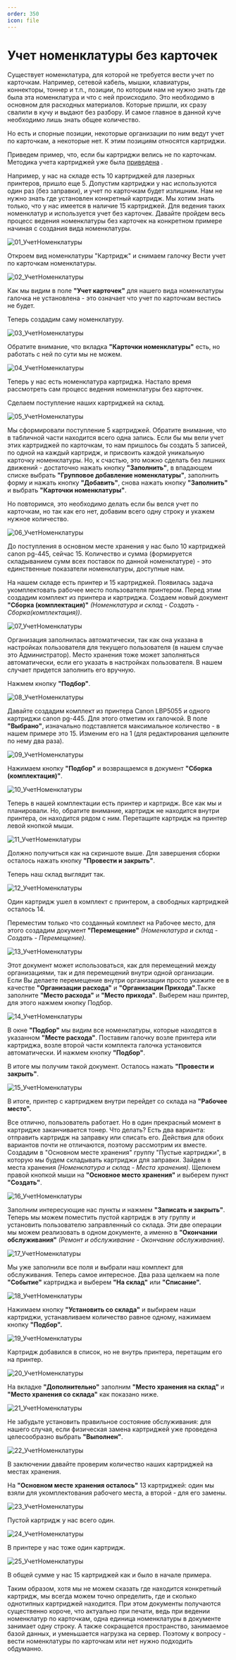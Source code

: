 ```yaml
---
order: 350
icon: file
---
```


# Учет номенклатуры без карточек

Существует номенклатура, для которой не требуется вести учет по карточкам. Например, сетевой кабель, мышки, клавиатуры, коннекторы, тоннер и т.п., позиции, по которым нам не нужно знать где была эта номенклатура и что с ней происходило. Это необходимо в основном для расходных материалов. Которые пришли, их сразу свалили в кучу и выдают без разбору. И самое главное в данной куче необходимо лишь знать общее количество.

Но есть и спорные позиции, некоторые организации по ним ведут учет по карточкам, а некоторые нет. К этим позициям относятся картриджи.

Приведем пример, что, если бы картриджи велись не по карточкам. Методика учета картриджей уже была [приведена](https://softonit.ru/FAQ/courses/?COURSE_ID=1&LESSON_ID=61) .

Например, у нас на складе есть 10 картриджей для лазерных принтеров, пришло еще 5. Допустим картриджи у нас используются один раз (без заправки), и учет по карточкам будет излишним. Нам не нужно знать где установлен конкретный картридж. Мы хотим знать только, что у нас имеется в наличие 15 картриджей. Для ведения таких номенклатур и используется учет без карточек. Давайте пройдем весь процесс ведения номенклатуры без карточек на конкретном примере начиная с создания вида номенклатуры.

![01_УчетНоменклатуры](static/01_УчетНоменклатуры.png)

Откроем вид номенклатуры "Картридж" и снимаем галочку Вести учет по карточкам номенклатуры.

![02_УчетНоменклатуры](static/02_УчетНоменклатуры.png)

Как мы видим в поле **"Учет карточек"** для нашего вида номенклатуры галочка не установлена - это означает что учет по карточкам вестись не будет.

Теперь создадим саму номенклатуру.

![03_УчетНоменклатуры](static/03_УчетНоменклатуры.png)

Обратите внимание, что вкладка **"Карточки номенклатуры"** есть, но работать с ней по сути мы не можем.

![04_УчетНоменклатуры](static/04_УчетНоменклатуры.png)

Теперь у нас есть номенклатура картриджа. Настало время рассмотреть сам процесс ведения номенклатуры без карточек.

Сделаем поступление наших картриджей на склад.

![05_УчетНоменклатуры](static/05_УчетНоменклатуры.png)

Мы сформировали поступление 5 картриджей. Обратите внимание, что в табличной части находится всего одна запись. Если бы мы вели учет этих картриджей по карточкам, то нам пришлось бы создать 5 записей, по одной на каждый картридж, и присвоить каждой уникальную карточку номенклатуры. Но, к счастью, это можно сделать без лишних движений - достаточно нажать кнопку **"Заполнить"**, в впадающем списке выбрать **"Групповое добавление номенклатуры"**, заполнить форму и нажать кнопку **"Добавить"**, снова нажать кнопку **"Заполнить"** и выбрать **"Карточки номенклатуры"**.

Но повторимся, это необходимо делать если бы велся учет по карточкам, но так как его нет, добавим всего одну строку и укажем нужное количество.

![06_УчетНоменклатуры](static/06_УчетНоменклатуры.png)

До поступления в основном месте хранения у нас было 10 картриджей canon pg-445, сейчас 15. Количество и сумма (формируется складыванием сумм всех поставок по данной номенклатуре) - это единственные показатели номенклатуры, доступные нам.

На нашем складе есть принтер и 15 картриджей. Появилась задача укомплектовать рабочее место пользователя принтером. Перед этим создадим комплект из принтера и картриджа. Создаем новый документ **"Сборка (комплектация)"** *(Номенклатура и склад - Создать - Сборка(комплектация))*.

![07_УчетНоменклатуры](static/07_УчетНоменклатуры.png)

Организация заполнилась автоматически, так как она указана в настройках пользователя для текущего пользователя (в нашем случае это Администратор). Место хранения тоже может заполняться автоматически, если его указать в настройках пользователя. В нашем случает придется заполнить его вручную.

Нажмем кнопку **"Подбор"**.

![08_УчетНоменклатуры](static/08_УчетНоменклатуры.png)

Давайте создадим комплект из принтера Canon LBP5055 и одного картриджи canon pg-445. Для этого отметим их галочкой. В поле **"Выбрано"**, изначально подставляется максимальное количество - в нашем примере это 15. Изменим его на 1 (для редактирования щелкните по нему два раза).

![09_УчетНоменклатуры](static/09_УчетНоменклатуры.png)

Нажимаем кнопку **"Подбор"** и возвращаемся в документ **"Сборка (комплектация)"**.

![10_УчетНоменклатуры](static/10_УчетНоменклатуры.png)

Теперь в нашей комплектации есть принтер и картридж. Все как мы и планировали. Но, обратите внимание, картридж не находится внутри принтера, он находится рядом с ним. Перетащите картридж на принтер левой кнопкой мыши.

![11_УчетНоменклатуры](static/11_УчетНоменклатуры.png)

Должно получиться как на скриншоте выше. Для завершения сборки осталось нажать кнопку **"Провести и закрыть"**.

Теперь наш склад выглядит так.

![12_УчетНоменклатуры](static/12_УчетНоменклатуры.png)

Один картридж ушел в комплект с принтером, а свободных картриджей осталось 14.

Переместим только что созданный комплект на Рабочее место, для этого создадим документ **"Перемещение"** *(Номенклатура и склад - Создать - Перемещение).*

![13_УчетНоменклатуры](static/13_УчетНоменклатуры.png)

Этот документ может использоваться, как для перемещений между организациями, так и для перемещений внутри одной организации. Если Вы делаете перемещение внутри организации просто укажите ее в качестве **"Организации расхода"** и **"Организации Прихода"**.Также заполните **"Место расхода"** и **"Место прихода"**. Выберем наш принтер, для этого нажмем кнопку Подбор.

![14_УчетНоменклатуры](static/14_УчетНоменклатуры.png)

В окне **"Подбор"** мы видим все номенклатуры, которые находятся в указанном **"Месте расхода"**. Поставим галочку возле принтера или картриджа, возле второй части комплекта галочка установится автоматически. И нажмем кнопку **"Подбор"**.

В итоге мы получим такой документ. Осталось нажать **"Провести и закрыть"**.

![15_УчетНоменклатуры](static/15_УчетНоменклатуры.png)

В итоге, принтер с картриджем внутри перейдет со склада на **"Рабочее место".**

Все отлично, пользователь работает. Но в один прекрасный момент в картридже заканчивается тонер. Что делать? Есть два варианта: отправить картридж на заправку или списать его. Действия для обоих вариантов почти не отличаются, поэтому рассмотрим их вместе. Создадим в "Основном месте хранения" группу "Пустые картриджи", в которую мы будем складывать картриджи для заправки. Зайдем в места хранения *(Номенклатура и склад - Места хранения)*. Щелкнем правой кнопкой мыши на **"Основное место хранения"** и выберем пункт **"Создать"**.

![16_УчетНоменклатуры](static/16_УчетНоменклатуры.png)

Заполним интересующие нас пункты и нажмем **"Записать и закрыть"**. Теперь мы можем поместить пустой картридж в эту группу и установить пользователю заправленный со склада. Эти две операции мы можем реализовать в одном документе, а именно в **"Окончании обслуживания"** *(Ремонт и обслуживание - Окончание обслуживания)*.

![17_УчетНоменклатуры](static/17_УчетНоменклатуры.png)

Мы уже заполнили все поля и выбрали наш комплект для обслуживания. Теперь самое интересное. Два раза щелкаем на поле **"Событие"** картриджа и выберем **"На склад"** или **"Списание".**

![18_УчетНоменклатуры](static/18_УчетНоменклатуры.png)

Нажимаем кнопку **"Установить со склада"** и выбираем наши картриджи, устанавливаем количество равное одному, нажимаем кнопку **"Подбор".**

![19_УчетНоменклатуры](static/19_УчетНоменклатуры.png)

Картридж добавился в список, но не внутрь принтера, перетащим его на принтер.

![20_УчетНоменклатуры](static/20_УчетНоменклатуры.png)

На вкладке **"Дополнительно"** заполним **"Место хранения на склад"** и **"Место хранения со склада"** как показано ниже.

![21_УчетНоменклатуры](static/21_УчетНоменклатуры.png)

Не забудьте установить правильное состояние обслуживания: для нашего случая, если физическая замена картриджей уже проведена целесообразно выбрать **"Выполнен"**.

![22_УчетНоменклатуры](static/22_УчетНоменклатуры.png)

В заключении давайте проверим количество наших картриджей на местах хранения.

На **"Основном месте хранения осталось"** 13 картриджей: один мы взяли для укомплектования рабочего места, а второй - для его замены.

![23_УчетНоменклатуры](static/23_УчетНоменклатуры.png)

Пустой картридж у нас всего один.

![24_УчетНоменклатуры](static/24_УчетНоменклатуры.png)

В принтере у нас тоже один картридж.

![25_УчетНоменклатуры](static/25_УчетНоменклатуры.png)

В общей сумме у нас 15 картриджей как и было в начале примера.

Таким образом, хотя мы не можем сказать где находится конкретный картридж, мы всегда можем точно определить, где и сколько однотипных картриджей находится. При этом документы получаются существенно короче, что актуально при печати, ведь при ведении номенклатур по карточкам, одна единица номенклатуры в документе занимает одну строку. А также сокращается пространство, занимаемое базой данных, и уменьшается нагрузка на сервер. Поэтому к вопросу - вести номенклатуры по карточкам или нет нужно подходить обдуманно.
